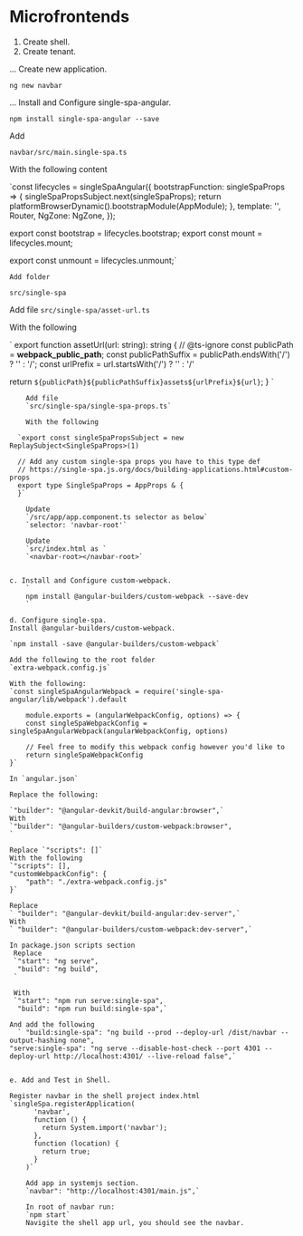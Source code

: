 # Microfrontends

1. Create shell.
2. Create tenant. 

... Create new application.

`ng new navbar`

... Install and Configure single-spa-angular.

`npm install single-spa-angular --save`

Add

`navbar/src/main.single-spa.ts`
        
With the following content
        
`const lifecycles = singleSpaAngular({
bootstrapFunction: singleSpaProps => {
singleSpaPropsSubject.next(singleSpaProps);
return platformBrowserDynamic().bootstrapModule(AppModule);
},
template: '<navbar-root />',
Router,
NgZone: NgZone,
});

export const bootstrap = lifecycles.bootstrap;
export const mount = lifecycles.mount;

export const unmount = lifecycles.unmount;`

    Add folder
  `src/single-spa`
         
Add file
`src/single-spa/asset-url.ts`
         
With the following
        
`
export function assetUrl(url: string): string {
// @ts-ignore
const publicPath = __webpack_public_path__;
const publicPathSuffix = publicPath.endsWith('/') ? '' : '/';
const urlPrefix = url.startsWith('/') ? '' : '/'

return `${publicPath}${publicPathSuffix}assets${urlPrefix}${url}`;
}
`

        Add file 
        `src/single-spa/single-spa-props.ts`

        With the following
        
      `export const singleSpaPropsSubject = new ReplaySubject<SingleSpaProps>(1)

      // Add any custom single-spa props you have to this type def
      // https://single-spa.js.org/docs/building-applications.html#custom-props
      export type SingleSpaProps = AppProps & {
      }`

        Update 
        `/src/app/app.component.ts selector as below`
        `selector: 'navbar-root'`

        Update 
        `src/index.html as `
        `<navbar-root></navbar-root>`


    c. Install and Configure custom-webpack.
        `
        npm install @angular-builders/custom-webpack --save-dev
        `

    d. Configure single-spa.
    Install @angular-builders/custom-webpack.

    `npm install -save @angular-builders/custom-webpack`

    Add the following to the root folder
    `extra-webpack.config.js`

    With the following:
    `const singleSpaAngularWebpack = require('single-spa-angular/lib/webpack').default

        module.exports = (angularWebpackConfig, options) => {
        const singleSpaWebpackConfig = singleSpaAngularWebpack(angularWebpackConfig, options)

        // Feel free to modify this webpack config however you'd like to
        return singleSpaWebpackConfig
    }`

    In `angular.json` 

    Replace the following:

    `"builder": "@angular-devkit/build-angular:browser",`
    With
    `"builder": "@angular-builders/custom-webpack:browser",
    `

    Replace `"scripts": []`
    With the following
    `"scripts": [],
    "customWebpackConfig": {
        "path": "./extra-webpack.config.js"
    }`

    Replace 
    ` "builder": "@angular-devkit/build-angular:dev-server",`
    With
    ` "builder": "@angular-builders/custom-webpack:dev-server",`

    In package.json scripts section
     Replace
     `"start": "ng serve",
      "build": "ng build",
     `

     With
     `"start": "npm run serve:single-spa",
      "build": "npm run build:single-spa",`

    And add the following 
      ` "build:single-spa": "ng build --prod --deploy-url /dist/navbar --output-hashing none",
    "serve:single-spa": "ng serve --disable-host-check --port 4301 --deploy-url http://localhost:4301/ --live-reload false",`


    e. Add and Test in Shell.

    Register navbar in the shell project index.html
    `singleSpa.registerApplication(
          'navbar',
          function () {
            return System.import('navbar');
          },
          function (location) {
            return true;
          }
        )`

        Add app in systemjs section.
        `navbar": "http://localhost:4301/main.js",`

        In root of navbar run:
        `npm start`
        Navigite the shell app url, you should see the navbar.